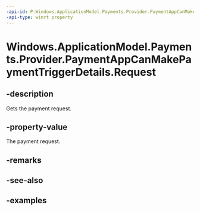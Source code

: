 ```yaml
---
-api-id: P:Windows.ApplicationModel.Payments.Provider.PaymentAppCanMakePaymentTriggerDetails.Request
-api-type: winrt property
---
```


<!-- Property syntax.
public PaymentRequest Request { get; }
-->

# Windows.ApplicationModel.Payments.Provider.PaymentAppCanMakePaymentTriggerDetails.Request

## -description
Gets the payment request.

## -property-value
The payment request.

## -remarks

## -see-also

## -examples

